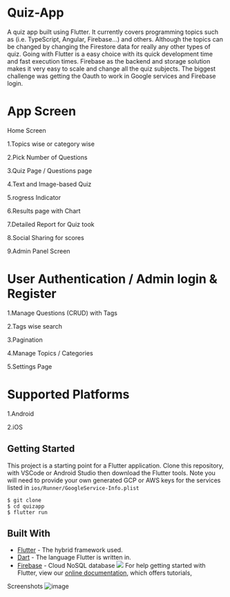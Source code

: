 # Quiz-App

A quiz app built using Flutter. It currently covers programming topics such as (i.e. TypeScript, Angular, Firebase...) and others. Although the topics can be changed by changing the Firestore data for really any other types of quiz. Going with Flutter is a easy choice with its quick development time and fast execution times. Firebase as the backend and storage solution makes it very easy to scale and change all the quiz subjects. The biggest challenge was getting the Oauth to work in Google services and Firebase login.

# App Screen

Home Screen

1.Topics wise or category wise

2.Pick Number of Questions

3.Quiz Page / Questions page

4.Text and Image-based Quiz

5.rogress Indicator

6.Results page with Chart

7.Detailed Report for Quiz took

8.Social Sharing for scores

9.Admin Panel Screen

# User Authentication / Admin login & Register
1.Manage Questions (CRUD) with Tags

2.Tags wise search

3.Pagination

4.Manage Topics / Categories

5.Settings Page

# Supported Platforms

1.Android

2.iOS


## Getting Started

This project is a starting point for a Flutter application.
Clone this repository, with VSCode or Android Studio then download the Flutter tools. Note you will need to provide your own generated GCP or AWS keys for the services listed in `ios/Runner/GoogleService-Info.plist` 
```aidl
$ git clone 
$ cd quizapp
$ flutter run
```

## Built With
* [Flutter](https://flutter.dev/) - The hybrid framework used.
* [Dart](https://dart.dev/) - The language Flutter is written in.
* [Firebase](https://firebase.google.com) - Cloud NoSQL database
![](https://media.giphy.com/media/dAKmxR9MN7zOhCyg9P/giphy.gif)
For help getting started with Flutter, view our
[online documentation](https://flutter.dev/docs), which offers tutorials,

Screenshots
![image](https://user-images.githubusercontent.com/47060506/109670989-b0b81980-7b99-11eb-8a92-3bc048e11161.png)



